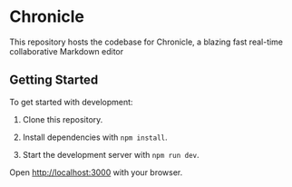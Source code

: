 # Chronicle
This repository hosts the codebase for Chronicle, a blazing fast real-time collaborative Markdown editor 


## Getting Started

To get started with development:

1. Clone this repository.

2. Install dependencies with `npm install`.

3. Start the development server with `npm run dev`.


Open [http://localhost:3000](http://localhost:3000) with your browser.
